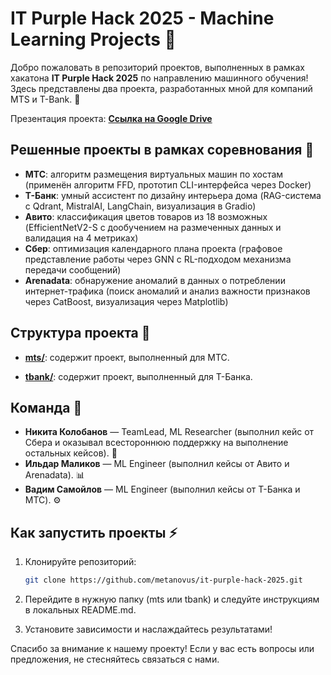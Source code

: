 # IT Purple Hack 2025 - Machine Learning Projects 🚀

Добро пожаловать в репозиторий проектов, выполненных в рамках хакатона **IT Purple Hack 2025** по направлению машинного обучения! Здесь представлены два проекта, разработанных мной для компаний MTS и T-Bank. 🎉

Презентация проекта: **[Ссылка на Google Drive](https://example.com/presentation)** 

## Решенные проекты в рамках соревнования 💼

* **МТС**: алгоритм размещения виртуальных машин по хостам (применён алгоритм FFD, прототип CLI-интерфейса через Docker)
* **Т-Банк**: умный ассистент по дизайну интерьера дома (RAG-система с Qdrant, MistralAI, LangChain, визуализация в Gradio)
* **Авито**: классификация цветов товаров из 18 возможных (EfficientNetV2-S с дообучением на размеченных данных и валидация на 4 метриках)
* **Сбер**: оптимизация календарного плана проекта (графовое представление работы через GNN с RL-подходом механизма передачи сообщений)
* **Arenadata**: обнаружение аномалий в данных о потреблении интернет-трафика (поиск аномалий и анализ важности признаков через CatBoost, визуализация через Matplotlib)

## Структура проекта 📂

- **[mts/](https://github.com/metanovus/it-purple-hack-2025/tree/main/mts)**: содержит проект, выполненный для МТС.

- **[tbank/](https://github.com/metanovus/it-purple-hack-2025/tree/main/tbank)**: содержит проект, выполненный для Т-Банка.

## Команда 👥

- **Никита Колобанов** — TeamLead, ML Researcher (выполнил кейс от Сбера и оказывал всестороннюю поддержку на выполнение остальных кейсов). 🧠  
- **Ильдар Маликов** — ML Engineer (выполнил кейсы от Авито и Arenadata). 📊  
- **Вадим Самойлов** — ML Engineer (выполнил кейсы от Т-Банка и МТС). ⚙️  

## Как запустить проекты ⚡

1. Клонируйте репозиторий:  
   ```bash
   git clone https://github.com/metanovus/it-purple-hack-2025.git
   ```
   
2. Перейдите в нужную папку (mts или tbank) и следуйте инструкциям в локальных README.md.
3. Установите зависимости и наслаждайтесь результатами!

Спасибо за внимание к нашему проекту! Если у вас есть вопросы или предложения, не стесняйтесь связаться с нами.

